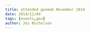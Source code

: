 ```yaml
---
title: attended geomob November 2014
date: 2014/11/04
tags: [events,geo]
author: Jez Nicholson
---
```

